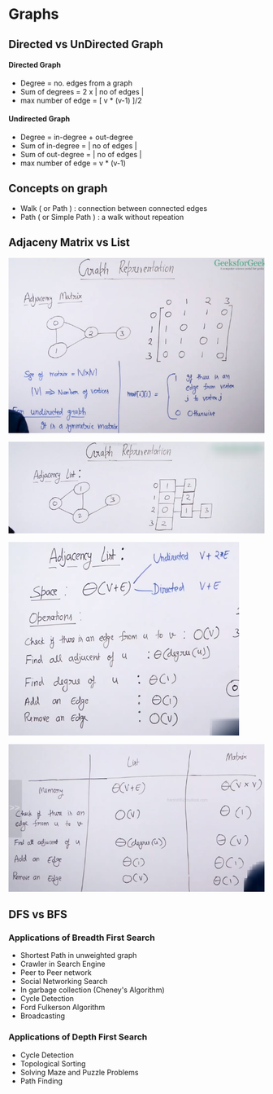 # Graphs

## Directed vs UnDirected Graph

#### Directed Graph

* Degree = no. edges from a graph
* Sum of degrees = 2 x \| no of edges \|
* max number of edge = \[ v \* \(v-1\) \]/2

#### Undirected Graph

* Degree = in-degree + out-degree 
* Sum of in-degree = \| no of edges \|
* Sum of out-degree = \| no of edges \|
* max number of edge = v \* \(v-1\)

## Concepts on graph

* Walk \( or Path \) : connection between connected edges
* Path \( or Simple Path \) : a walk without repeation

## Adjaceny Matrix vs List

![](../.gitbook/assets/image%20%282%29.png)

![](../.gitbook/assets/image%20%283%29.png)

![](../.gitbook/assets/image%20%284%29.png)

![](../.gitbook/assets/image%20%285%29.png)

## DFS vs BFS

### Applications of Breadth First Search

* Shortest Path in unweighted graph
* Crawler in Search Engine
* Peer to Peer network
* Social Networking Search
* In garbage collection \(Cheney's Algorithm\)
* Cycle Detection
* Ford Fulkerson Algorithm
* Broadcasting

### Applications of Depth First Search

* Cycle Detection
* Topological Sorting
* Solving Maze and Puzzle Problems
* Path Finding

